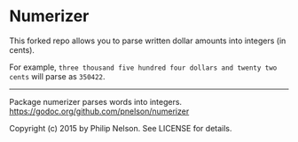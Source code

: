 # Numerizer

This forked repo allows you to parse written dollar amounts into integers (in cents).

For example, `three thousand five hundred four dollars and twenty two cents` will parse as `350422`.


----------

Package numerizer parses words into integers.
https://godoc.org/github.com/pnelson/numerizer

Copyright (c) 2015 by Philip Nelson. See LICENSE for details.
